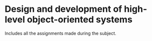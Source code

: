 # Design and development of high-level object-oriented systems
Includes all the assignments made during the subject.  

